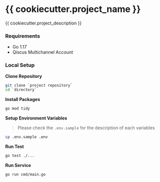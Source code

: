 # {{ cookiecutter.project_name }}
{{ cookiecutter.project_description }}

### Requirements
- Go 1.17
- Qiscus Multichannel Account

### Local Setup
**Clone Repository**

```bash
git clone `project repository`
cd `directory`
```

**Install Packages**
```bash
go mod tidy
```

**Setup Environment Variables**
> Please check the `.env.sample` for the description of each variables
```bash
cp .env.sample .env
```
**Run Test**

```bash
go test ./...
```

**Run Service**
```bash
go run cmd/main.go
```
